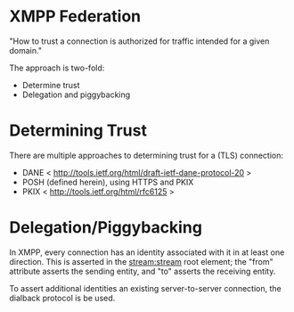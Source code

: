 XMPP Federation
===============

"How to trust a connection is authorized for traffic intended for a given domain."

The approach is two-fold:

* Determine trust
* Delegation and piggybacking

Determining Trust
=================

There are multiple approaches to determining trust for a (TLS) connection:

* DANE < http://tools.ietf.org/html/draft-ietf-dane-protocol-20 >
* POSH (defined herein), using HTTPS and PKIX
* PKIX < http://tools.ietf.org/html/rfc6125 >

Delegation/Piggybacking
=======================

In XMPP, every connection has an identity associated with it in at least one direction.  This is asserted in the <stream:stream> root element; the "from" attribute asserts the sending entity, and "to" asserts the receiving entity.

To assert additional identities an existing server-to-server connection, the dialback protocol is be used.
